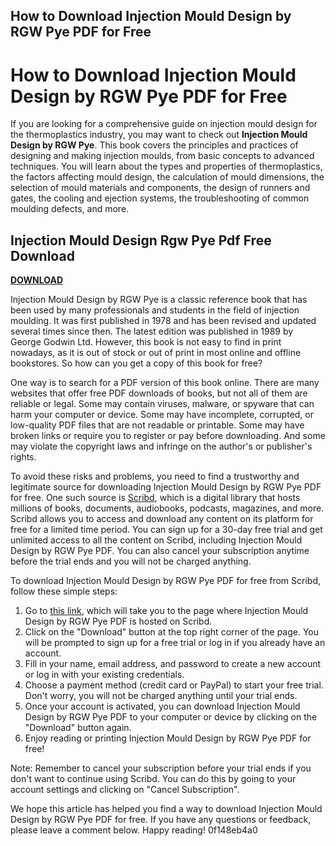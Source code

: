 ## How to Download Injection Mould Design by RGW Pye PDF for Free

  
# How to Download Injection Mould Design by RGW Pye PDF for Free
 
If you are looking for a comprehensive guide on injection mould design for the thermoplastics industry, you may want to check out **Injection Mould Design by RGW Pye**. This book covers the principles and practices of designing and making injection moulds, from basic concepts to advanced techniques. You will learn about the types and properties of thermoplastics, the factors affecting mould design, the calculation of mould dimensions, the selection of mould materials and components, the design of runners and gates, the cooling and ejection systems, the troubleshooting of common moulding defects, and more.
 
## Injection Mould Design Rgw Pye Pdf Free Download


[**DOWNLOAD**](https://www.google.com/url?q=https%3A%2F%2Fblltly.com%2F2tKB2x&sa=D&sntz=1&usg=AOvVaw3CN7t0rwXBesmNSfWdpUSV)

 
Injection Mould Design by RGW Pye is a classic reference book that has been used by many professionals and students in the field of injection moulding. It was first published in 1978 and has been revised and updated several times since then. The latest edition was published in 1989 by George Godwin Ltd. However, this book is not easy to find in print nowadays, as it is out of stock or out of print in most online and offline bookstores. So how can you get a copy of this book for free?
 
One way is to search for a PDF version of this book online. There are many websites that offer free PDF downloads of books, but not all of them are reliable or legal. Some may contain viruses, malware, or spyware that can harm your computer or device. Some may have incomplete, corrupted, or low-quality PDF files that are not readable or printable. Some may have broken links or require you to register or pay before downloading. And some may violate the copyright laws and infringe on the author's or publisher's rights.
 
To avoid these risks and problems, you need to find a trustworthy and legitimate source for downloading Injection Mould Design by RGW Pye PDF for free. One such source is [Scribd](https://www.scribd.com/document/433077945/Pdfsecret-com-Injection-Mould-Design-by-Rgw-Pye-1), which is a digital library that hosts millions of books, documents, audiobooks, podcasts, magazines, and more. Scribd allows you to access and download any content on its platform for free for a limited time period. You can sign up for a 30-day free trial and get unlimited access to all the content on Scribd, including Injection Mould Design by RGW Pye PDF. You can also cancel your subscription anytime before the trial ends and you will not be charged anything.
 
To download Injection Mould Design by RGW Pye PDF for free from Scribd, follow these simple steps:
 
1. Go to [this link](https://www.scribd.com/document/433077945/Pdfsecret-com-Injection-Mould-Design-by-Rgw-Pye-1), which will take you to the page where Injection Mould Design by RGW Pye PDF is hosted on Scribd.
2. Click on the "Download" button at the top right corner of the page. You will be prompted to sign up for a free trial or log in if you already have an account.
3. Fill in your name, email address, and password to create a new account or log in with your existing credentials.
4. Choose a payment method (credit card or PayPal) to start your free trial. Don't worry, you will not be charged anything until your trial ends.
5. Once your account is activated, you can download Injection Mould Design by RGW Pye PDF to your computer or device by clicking on the "Download" button again.
6. Enjoy reading or printing Injection Mould Design by RGW Pye PDF for free!

Note: Remember to cancel your subscription before your trial ends if you don't want to continue using Scribd. You can do this by going to your account settings and clicking on "Cancel Subscription".
 
We hope this article has helped you find a way to download Injection Mould Design by RGW Pye PDF for free. If you have any questions or feedback, please leave a comment below. Happy reading!
 0f148eb4a0

